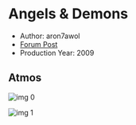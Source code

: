 # Angels & Demons

* Author: aron7awol
* [Forum Post](https://www.avsforum.com/threads/bass-eq-for-filtered-movies.2995212/post-58221034)
* Production Year: 2009

## Atmos

![img 0](https://i.imgur.com/gIRPytw.jpg)

![img 1](https://i.imgur.com/9So2lSg.png)

